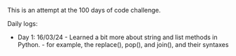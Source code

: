 This is an attempt at the 100 days of code challenge.

Daily logs:
* Day 1: 16/03/24 
        - Learned a bit more about string and list methods in Python.
        - for example, the replace(), pop(), and join(), and their syntaxes